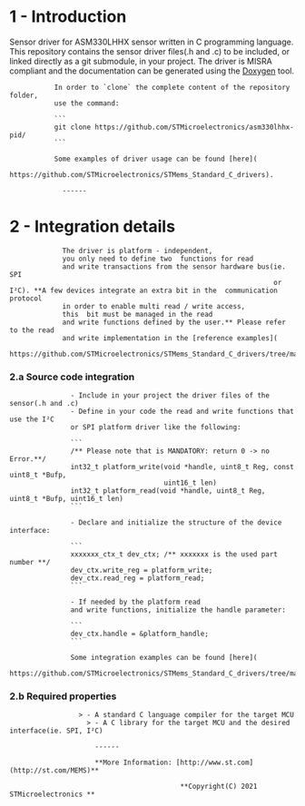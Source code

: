 # 1 - Introduction

Sensor driver for ASM330LHHX sensor written in C programming language. This
repository contains the sensor driver files(.h and .c) to be included,
             or linked directly as a git submodule,
             in your project. The driver is MISRA compliant
             and the documentation can be generated using the [Doxygen](
               http://www.doxygen.org/) tool.

               In order to `clone` the complete content of the repository folder,
               use the command:

               ```
               git clone https://github.com/STMicroelectronics/asm330lhhx-pid/
               ```

               Some examples of driver usage can be found [here](
                 https://github.com/STMicroelectronics/STMems_Standard_C_drivers).

                 ------



# 2 - Integration details

                 The driver is platform - independent,
                 you only need to define two  functions for read
                 and write transactions from the sensor hardware bus(ie. SPI
                                                                     or I²C). **A few devices integrate an extra bit in the  communication protocol
                 in order to enable multi read / write access,
                 this  bit must be managed in the read
                 and write functions defined by the user.** Please refer to the read
                 and write implementation in the [reference examples](
                   https://github.com/STMicroelectronics/STMems_Standard_C_drivers/tree/master/asm330lhhx_STdC/examples).



### 2.a Source code integration

                   - Include in your project the driver files of the sensor(.h and .c)
                   - Define in your code the read and write functions that use the I²C
                   or SPI platform driver like the following:

                   ```
                   /** Please note that is MANDATORY: return 0 -> no Error.**/
                   int32_t platform_write(void *handle, uint8_t Reg, const uint8_t *Bufp,
                                          uint16_t len)
                   int32_t platform_read(void *handle, uint8_t Reg, uint8_t *Bufp, uint16_t len)
                   ```

                   - Declare and initialize the structure of the device interface:

                   ```
                   xxxxxxx_ctx_t dev_ctx; /** xxxxxxx is the used part number **/
                   dev_ctx.write_reg = platform_write;
                   dev_ctx.read_reg = platform_read;
                   ```

                   - If needed by the platform read
                   and write functions, initialize the handle parameter:

                   ```
                   dev_ctx.handle = &platform_handle;
                   ```

                   Some integration examples can be found [here](
                     https://github.com/STMicroelectronics/STMems_Standard_C_drivers/tree/master/asm330lhhx_STdC/examples).

### 2.b Required properties

                     > - A standard C language compiler for the target MCU
                       > - A C library for the target MCU and the desired interface(ie. SPI, I²C)

                         ------

                         **More Information: [http://www.st.com](http://st.com/MEMS)**

                                              **Copyright(C) 2021 STMicroelectronics **
